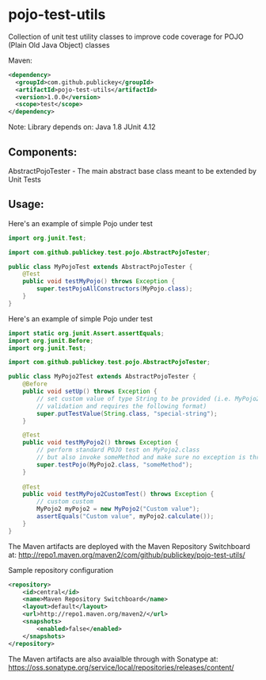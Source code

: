 # pojo-test-utils
Collection of unit test utility classes to improve code coverage for POJO (Plain Old Java Object) classes

Maven:
```xml
<dependency>
  <groupId>com.github.publickey</groupId>
  <artifactId>pojo-test-utils</artifactId>
  <version>1.0.0</version>
  <scope>test</scope>
</dependency>
```

Note: Library depends on:
  Java 1.8
  JUnit 4.12

## Components:

AbstractPojoTester - The main abstract base class meant to be extended by Unit Tests

## Usage:

Here's an example of simple Pojo under test
```java
import org.junit.Test;

import com.github.publickey.test.pojo.AbstractPojoTester;

public class MyPojoTest extends AbstractPojoTester {
    @Test
    public void testMyPojo() throws Exception {
        super.testPojoAllConstructors(MyPojo.class);
    }
}
```

Here's an example of simple Pojo under test
```java
import static org.junit.Assert.assertEquals;
import org.junit.Before;
import org.junit.Test;

import com.github.publickey.test.pojo.AbstractPojoTester;

public class MyPojo2Test extends AbstractPojoTester {
    @Before
    public void setUp() throws Exception {
        // set custom value of type String to be provided (i.e. MyPojo2 performs 
        // validation and requires the following format)
        super.putTestValue(String.class, "special-string");
    }

    @Test
    public void testMyPojo2() throws Exception {
        // perform standard POJO test on MyPojo2.class 
        // but also invoke someMethod and make sure no exception is thrown
        super.testPojo(MyPojo2.class, "someMethod");
    }
    
    @Test
    public void testMyPojo2CustomTest() throws Exception {
        // custom custom 
        MyPojo2 myPojo2 = new MyPojo2("Custom value");
        assertEquals("Custom value", myPojo2.calculate());
    }
}
```

The Maven artifacts are deployed with the Maven Repository Switchboard at:
http://repo1.maven.org/maven2/com/github/publickey/pojo-test-utils/

Sample repository configuration
```xml
<repository>
	<id>central</id>
	<name>Maven Repository Switchboard</name>
	<layout>default</layout>
	<url>http://repo1.maven.org/maven2/</url>
	<snapshots>
		<enabled>false</enabled>
	</snapshots>
</repository>
```

The Maven artifacts are also avaialble through with Sonatype at:
https://oss.sonatype.org/service/local/repositories/releases/content/
